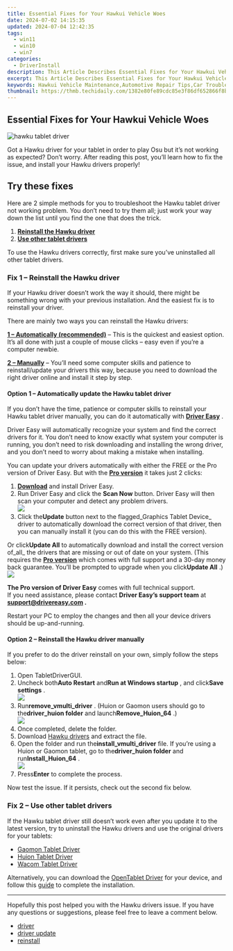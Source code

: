 ```yaml
---
title: Essential Fixes for Your Hawkui Vehicle Woes
date: 2024-07-02 14:15:35
updated: 2024-07-04 12:42:35
tags:
  - win11
  - win10
  - win7
categories:
  - DriverInstall
description: This Article Describes Essential Fixes for Your Hawkui Vehicle Woes
excerpt: This Article Describes Essential Fixes for Your Hawkui Vehicle Woes
keywords: Hawkui Vehicle Maintenance,Automotive Repair Tips,Car Troubleshooting Guide,Hawkui Vehicle Repair Services,Vehicle Diagnostic Techniques,Car Warranty & Repair Guidelines,Hawkui Car Mainten Cvnance Checks
thumbnail: https://thmb.techidaily.com/1382e80fe89cdc85e3f86df652866f8b806d3041c2bfdfcea85ed48c584b9f54.JPG
---
```


## Essential Fixes for Your Hawkui Vehicle Woes

![hawku tablet driver](https://images.drivereasy.com/wp-content/uploads/2021/03/graphics-tablet.jpg)

 Got a Hawku driver for your tablet in order to play Osu but it’s not working as expected? Don’t worry. After reading this post, you’ll learn how to fix the issue, and install your Hawku drivers properly!

## Try these fixes

 Here are 2 simple methods for you to troubleshoot the Hawku tablet driver not working problem. You don’t need to try them all; just work your way down the list until you find the one that does the trick.

1. **[Reinstall the Hawku driver](#fix1)**
2. **[Use other tablet drivers](#fix2)**

 To use the Hawku drivers correctly, first make sure you’ve uninstalled all other tablet drivers.

### Fix 1 – Reinstall the Hawku driver

 If your Hawku driver doesn’t work the way it should, there might be something wrong with your previous installation. And the easiest fix is to reinstall your driver.

There are mainly two ways you can reinstall the Hawku drivers:

**[1 – Automatically (recommended)](#option1)** – This is the quickest and easiest option. It’s all done with just a couple of mouse clicks – easy even if you’re a computer newbie.

**[2 – Manually](#option2)** – You’ll need some computer skills and patience to reinstall/update your drivers this way, because you need to download the right driver online and install it step by step.

#### Option 1 – Automatically update the Hawku tablet driver

 If you don’t have the time, patience or computer skills to reinstall your Hawku tablet driver manually, you can do it automatically with **[Driver Easy](https://tools.techidaily.com/drivereasy/download/)**  .

 Driver Easy will automatically recognize your system and find the correct drivers for it. You don’t need to know exactly what system your computer is running, you don’t need to risk downloading and installing the wrong driver, and you don’t need to worry about making a mistake when installing.

 You can update your drivers automatically with either the FREE or the Pro version of Driver Easy. But with the **[Pro version](https://tools.techidaily.com/drivereasy/download/)**  it takes just 2 clicks:

1. **[Download](https://tools.techidaily.com/drivereasy/download/)**  and install Driver Easy.
2. Run Driver Easy and click the **Scan Now** button. Driver Easy will then scan your computer and detect any problem drivers.  
![](https://images.drivereasy.com/wp-content/uploads/2021/03/de-borderless.jpg)
3. Click the**Update** button next to the flagged_Graphics Tablet Device_ driver to automatically download the correct version of that driver, then you can manually install it (you can do this with the FREE version).  

 Or click**Update All** to automatically download and install the correct version of_all_ the drivers that are missing or out of date on your system. (This requires the **[Pro version](https://tools.techidaily.com/drivereasy/download/)**  which comes with full support and a 30-day money back guarantee. You’ll be prompted to upgrade when you click**Update All** .)  
![](https://images.drivereasy.com/wp-content/uploads/2021/03/graphics-tablet-driver-update.jpg)

**The Pro version of Driver Easy** comes with full technical support.  
 If you need assistance, please contact **Driver Easy’s support team** at **[support@drivereasy.com](mailto:support@drivereasy.com) .**

 Restart your PC to employ the changes and then all your device drivers should be up-and-running.

#### Option 2 – Reinstall the Hawku driver manually

 If you prefer to do the driver reinstall on your own, simply follow the steps below:

1. Open TabletDriverGUI.
2. Uncheck both**Auto Restart** and**Run at Windows startup** , and click**Save settings** .  
![](https://images.drivereasy.com/wp-content/uploads/2021/03/uninstall-hawku-driver-1.jpg)
3. Run**remove\_vmulti\_driver** . (Huion or Gaomon users should go to the**driver\_huion folder** and launch**Remove\_Huion\_64** .)  
![](https://images.drivereasy.com/wp-content/uploads/2021/03/uninstall-hawku-driver-2.jpg)
4. Once completed, delete the folder.
5. Download [Hawku drivers](https://github.com/hawku/TabletDriver/releases/download/v0.2.3/TabletDriverV0.2.3.zip) and extract the file.
6. Open the folder and run the**install\_vmulti\_driver** file. If you’re using a Huion or Gaomon tablet, go to the**driver\_huion folder** and run**Install\_Huion\_64** .  
![](https://images.drivereasy.com/wp-content/uploads/2021/03/install-hawku-driver-1.jpg)
7. Press**Enter** to complete the process.

Now test the issue. If it persists, check out the second fix below.

### Fix 2 – Use other tablet drivers

 If the Hawku tablet driver still doesn’t work even after you update it to the latest version, try to uninstall the Hawku drivers and use the original drivers for your tablets:

* [Gaomon Tablet Driver](https://tools.techidaily.com/drivereasy/download/)
* [Huion Tablet Driver](https://tools.techidaily.com/drivereasy/download/)
* [Wacom Tablet Driver](https://tools.techidaily.com/drivereasy/download/)

 Alternatively, you can download the [OpenTablet Driver](https://github.com/OpenTabletDriver/OpenTabletDriver) for your device, and follow this [guide](https://github.com/OpenTabletDriver/OpenTabletDriver/wiki/Installation-Guide) to complete the installation.

---

 Hopefully this post helped you with the Hawku drivers issue. If you have any questions or suggestions, please feel free to leave a comment below.

* [driver](https://tools.techidaily.com/drivereasy/download/)
* [driver update](https://store.drivereasy.com/order/cart.php?PRODS=4731822&QTY=1&AFFILIATE=108875)
* [reinstall](https://store.drivereasy.com/order/cart.php?PRODS=4731822&QTY=1&AFFILIATE=108875)

<ins class="adsbygoogle"
     style="display:block"
     data-ad-format="autorelaxed"
     data-ad-client="ca-pub-7571918770474297"
     data-ad-slot="1223367746"></ins>



<ins class="adsbygoogle"
     style="display:block"
     data-ad-client="ca-pub-7571918770474297"
     data-ad-slot="8358498916"
     data-ad-format="auto"
     data-full-width-responsive="true"></ins>
